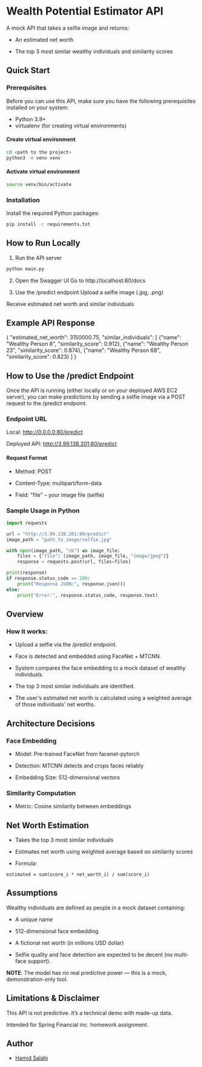 # Wealth Potential Estimator API
A mock API that takes a selfie image and returns:

- An estimated net worth

- The top 3 most similar wealthy individuals and similarity scores

## Quick Start

### Prerequisites

Before you can use this API, make sure you have the following prerequisites installed on your system:

- Python 3.9+
- virtualenv (for creating virtual environments)


#### Create virtual environment 
```bash
cd <path to the project>
python3 -m venv venv
```

#### Activate virtual environment
```bash
source venv/bin/activate
```

### Installation
Install the required Python packages:

```bash
pip install -r requirements.txt
```

## How to Run Locally
1. Run the API server
```bash
python main.py
```
2. Open the Swagger UI
Go to http://localhost:80/docs

3. Use the /predict endpoint
Upload a selfie image (.jpg, .png)

Receive estimated net worth and similar individuals

## Example API Response

{
  "estimated_net_worth": 3150000.75,
  "similar_individuals": [
    {"name": "Wealthy Person 8", "similarity_score": 0.912},
    {"name": "Wealthy Person 23", "similarity_score": 0.874},
    {"name": "Wealthy Person 68", "similarity_score": 0.823}
  ]
}


## How to Use the /predict Endpoint
Once the API is running (either locally or on your deployed AWS EC2 server), you can make predictions by sending a selfie image via a POST request to the /predict endpoint.

### Endpoint URL
Local: http://0.0.0.0:80/predict

Deployed API: http://3.99.138.201:80/predict

#### Request Format
- Method: POST

- Content-Type: multipart/form-data

- Field: "file" – your image file (selfie)

### Sample Usage in Python
```python
import requests

url = "http://3.99.138.201:80/predict"  
image_path = "path_to_image/selfie.jpg"

with open(image_path, "rb") as image_file:
    files = {"file": (image_path, image_file, "image/jpeg")}
    response = requests.post(url, files=files)

print(response)
if response.status_code == 200:
    print("Response JSON:", response.json())
else:
    print("Error:", response.status_code, response.text)
```

## Overview

### How it works:
- Upload a selfie via the /predict endpoint.

- Face is detected and embedded using FaceNet + MTCNN.

- System compares the face embedding to a mock dataset of wealthy individuals.

- The top 3 most similar individuals are identified.

- The user's estimated net worth is calculated using a weighted average of those individuals' net worths.


## Architecture Decisions
### Face Embedding
- Model: Pre-trained FaceNet from facenet-pytorch

- Detection: MTCNN detects and crops faces reliably

- Embedding Size: 512-dimensional vectors

### Similarity Computation
- Metric: Cosine similarity between embeddings

## Net Worth Estimation
- Takes the top 3 most similar individuals

- Estimates net worth using weighted average based on similarity scores
- Formula: 
```text
estimated = sum(score_i * net_worth_i) / sum(score_i)
```
## Assumptions
Wealthy individuals are defined as people in a mock dataset containing:

- A unique name

- 512-dimensional face embedding

- A fictional net worth (in millions USD dollar)

- Selfie quality and face detection are expected to be decent (no multi-face support).

**NOTE**: The model has no real predictive power — this is a mock, demonstration-only tool.



## Limitations & Disclaimer
This API is not predictive. it’s a technical demo with made-up data.

Intended for Spring Financial inc. homework assignment.

## Author

- [Hamid Salahi](https://www.linkedin.com/in/hamidreza-salahi/)